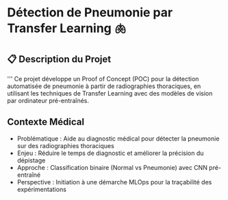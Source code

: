 # Détection de Pneumonie par Transfer Learning 🫁
## 📋 Description du Projet
''' Ce projet développe un Proof of Concept (POC) pour la détection automatisée de pneumonie à partir de radiographies thoraciques, en utilisant les techniques de Transfer Learning avec des modèles de vision par ordinateur pré-entraînés.

## Contexte Médical

- Problématique : Aide au diagnostic médical pour détecter la pneumonie sur des radiographies thoraciques
- Enjeu : Réduire le temps de diagnostic et améliorer la précision du dépistage
- Approche : Classification binaire (Normal vs Pneumonie) avec CNN pré-entraîné
- Perspective : Initiation à une démarche MLOps pour la traçabilité des expérimentations
